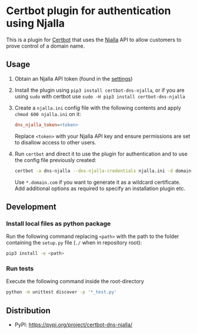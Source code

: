 # Certbot plugin for authentication using Njalla

This is a plugin for [Certbot](https://certbot.eff.org/) that uses the [Njalla](https://njal.la/) API
to allow customers to prove control of a domain name.

## Usage

1. Obtain an Njalla API token (found in the [settings](https://njal.la/settings/api/))

2. Install the plugin using `pip3 install certbot-dns-njalla`, or if you are using `sudo` with certbot use `sudo -H pip3 install certbot-dns-njalla`

3. Create a `njalla.ini` config file with the following contents and apply `chmod 600 njalla.ini` on it:

   ```ini
   dns_njalla_token=<token>
   ```

   Replace `<token>` with your Njalla API key and ensure permissions are set
   to disallow access to other users.

4. Run `certbot` and direct it to use the plugin for authentication and to use
   the config file previously created:
   ```sh
   certbot -a dns-njalla --dns-njalla-credentials njalla.ini -d domain.com
   ```
   Use `*.domain.com` if you want to generate it as a wildcard certificate.  
   Add additional options as required to specify an installation plugin etc.

## Development

### Install local files as python package

Run the following command replacing `<path>` with the path to the folder containing the `setup.py` file (`./` when in repository root):

```sh
pip3 install -e <path>
```

### Run tests

Execute the following command inside the root-directory

```sh
python -m unittest discover -p '*_test.py'
```

## Distribution

- PyPI: https://pypi.org/project/certbot-dns-njalla/

